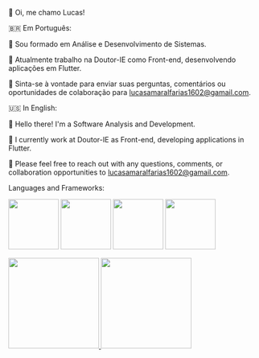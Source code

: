 👋 Oi, me chamo Lucas!

🇧🇷 Em Português:

📖 Sou formado em Análise e Desenvolvimento de Sistemas.

💼 Atualmente trabalho na Doutor-IE como Front-end, desenvolvendo aplicações em Flutter.

📧 Sinta-se à vontade para enviar suas perguntas, comentários ou oportunidades de colaboração para lucasamaralfarias1602@gamail.com.

🇺🇸 In English:

📖 Hello there! I'm a Software Analysis and Development.

💼 I currently work at Doutor-IE as Front-end, developing applications in Flutter.

📧 Please feel free to reach out with any questions, comments, or collaboration opportunities to lucasamaralfarias1602@gamail.com.

Languages and Frameworks:

<img height="100px" height="100px" src="https://cdn.jsdelivr.net/gh/devicons/devicon@latest/icons/python/python-original.svg"/> <img height="100px" width="100px" src="https://cdn.jsdelivr.net/gh/devicons/devicon@latest/icons/dart/dart-original.svg" /> <img height="100px" width="100px" src="https://cdn.jsdelivr.net/gh/devicons/devicon@latest/icons/django/django-plain.svg" /> <img height="100px" width="100px" src="https://cdn.jsdelivr.net/gh/devicons/devicon@latest/icons/flutter/flutter-original.svg" />

<div>
<a href="https://github.com/amaralflucas">
<img loading="lazy" height="180em" src="https://github-readme-stats.vercel.app/api/top-langs/?username=amaralflucas&layout=compact&langs_count=7&theme=tokyonight"/>
<img loading="lazy" height="180em" src="https://github-readme-stats.vercel.app/api?username=amaralflucas&show_icons=true&theme=tokyonight&include_all_commits=true&count_private=true"/>
</div>

<!---
AmaralFLucas/AmaralFLucas is a ✨ special ✨ repository because its `README.md` (this file) appears on your GitHub profile.
You can click the Preview link to take a look at your changes.
--->
